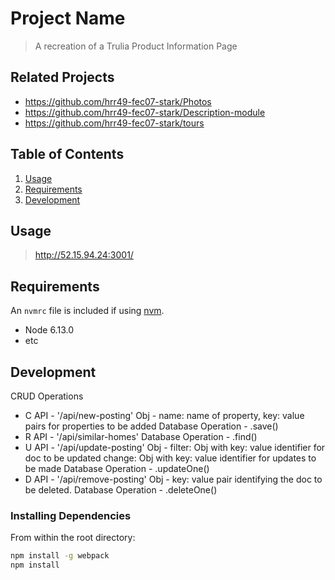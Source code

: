 # Project Name

> A recreation of a Trulia Product Information Page

## Related Projects

  - https://github.com/hrr49-fec07-stark/Photos
  - https://github.com/hrr49-fec07-stark/Description-module
  - https://github.com/hrr49-fec07-stark/tours

## Table of Contents

1. [Usage](#Usage)
1. [Requirements](#requirements)
1. [Development](#development)

## Usage

> http://52.15.94.24:3001/

## Requirements

An `nvmrc` file is included if using [nvm](https://github.com/creationix/nvm).

- Node 6.13.0
- etc

## Development

CRUD Operations
- C
  API - '/api/new-posting'
  Obj - name: name of property,
        key: value pairs for properties to be added
  Database Operation - .save()
- R
  API - '/api/similar-homes'
  Database Operation - .find()
- U
  API - '/api/update-posting'
  Obj - filter: Obj with key: value
      identifier for doc to be updated
      change: Obj with key: value identifier for updates to be made
  Database Operation - .updateOne()
- D
  API - '/api/remove-posting'
  Obj - key: value pair identifying the doc to be deleted.
  Database Operation - .deleteOne()


### Installing Dependencies

From within the root directory:

```sh
npm install -g webpack
npm install
```

